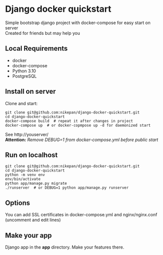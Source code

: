 # Django docker quickstart
Simple bootstrap django project with docker-compose for easy start on server  
Created for friends but may help you  

## Local Requirements
- docker
- docker-compose
- Python 3.10
- PostgreSQL


## Install on server
Clone and start:
```
git clone git@github.com:nikepan/django-docker-quickstart.git  
cd django-docker-quickstart  
docker-compose build  # repeat it after changes in project
docker-compose up  # or docker-copmpose up -d for daemonized start
```
See http://youserver/  
**Attention:** *Remove DEBUG=1 from docker-compose.yml before public start*  

## Run on localhost
```
git clone git@github.com:nikepan/django-docker-quickstart.git  
cd django-docker-quickstart
python -m venv env
env/bin/activate
python app/manage.py migrate
./runserver  # or DEBUG=1 python app/manage.py runserver   
```

## Options
You can add SSL certificates in docker-compose.yml and nginx/nginx.conf (uncomment and edit lines)

## Make your app
Django app in the **app** directory. Make your features there.

